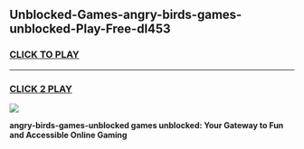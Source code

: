 
## Unblocked-Games-angry-birds-games-unblocked-Play-Free-dl453
<h3>
<a href="https://premium76.site?title=angry-birds-games-unblocked&ref=20A">CLICK TO PLAY</a></h3>
<hr>

<h3>
<a href="https://premium76.site?title=angry-birds-games-unblocked&ref=20A">CLICK 2 PLAY</a>
  
</h3>

<a href="https://premium76.site?title=angry-birds-games-unblocked&ref=20A"><img src="https://clearcache.store/games.png"></a>


**angry-birds-games-unblocked games unblocked: Your Gateway to Fun and Accessible Online Gaming**
